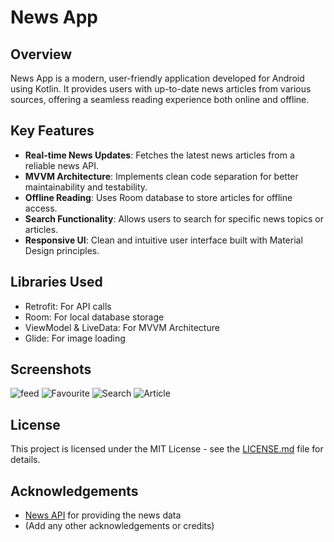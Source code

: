 # News App

## Overview
News App is a modern, user-friendly application developed for Android using Kotlin. It provides users with up-to-date news articles from various sources, offering a seamless reading experience both online and offline.

## Key Features
- **Real-time News Updates**: Fetches the latest news articles from a reliable news API.
- **MVVM Architecture**: Implements clean code separation for better maintainability and testability.
- **Offline Reading**: Uses Room database to store articles for offline access.
- **Search Functionality**: Allows users to search for specific news topics or articles.
- **Responsive UI**: Clean and intuitive user interface built with Material Design principles.

## Libraries Used
- Retrofit: For API calls
- Room: For local database storage
- ViewModel & LiveData: For MVVM Architecture
- Glide: For image loading

## Screenshots
![feed](https://github.com/user-attachments/assets/db0dc604-2b22-4285-a817-5621d5da5091)
![Favourite](https://github.com/user-attachments/assets/01d1b7b5-ebfb-48e1-aefb-cae3c5584cf0)
![Search](https://github.com/user-attachments/assets/e50a2047-f051-40ee-bfde-3e6a87f1db85)
![Article](https://github.com/user-attachments/assets/8050d6b4-e9a5-40b8-85d2-c0bd9bc8d408)



## License
This project is licensed under the MIT License - see the [LICENSE.md](LICENSE.md) file for details.

## Acknowledgements
- [News API](https://newsapi.org/) for providing the news data
- (Add any other acknowledgements or credits)
